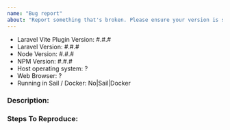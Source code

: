 ```yaml
---
name: "Bug report"
about: "Report something that's broken. Please ensure your version is still supported: https://laravel.com/docs/releases#support-policy"
---
```


<!-- DO NOT THROW THIS AWAY -->
<!-- Fill out the FULL versions with patch versions -->

- Laravel Vite Plugin Version: #.#.#
- Laravel Version: #.#.#
- Node Version: #.#.#
- NPM Version: #.#.#
- Host operating system: ?
- Web Browser: ?
- Running in Sail / Docker: No|Sail|Docker

### Description:


### Steps To Reproduce:
